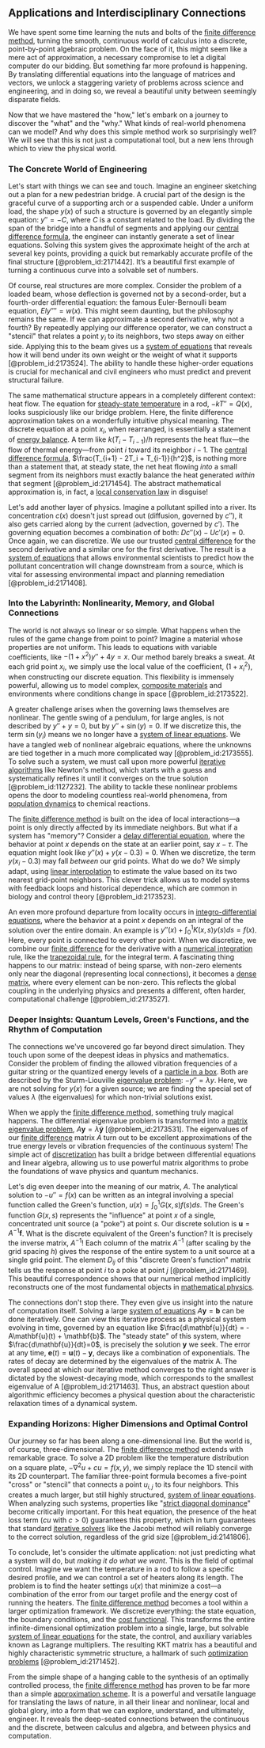 ## Applications and Interdisciplinary Connections

We have spent some time learning the nuts and bolts of the [finite difference method](@article_id:140584), turning the smooth, continuous world of calculus into a discrete, point-by-point algebraic problem. On the face of it, this might seem like a mere act of approximation, a necessary compromise to let a digital computer do our bidding. But something far more profound is happening. By translating differential equations into the language of matrices and vectors, we unlock a staggering variety of problems across science and engineering, and in doing so, we reveal a beautiful unity between seemingly disparate fields.

Now that we have mastered the "how," let's embark on a journey to discover the "what" and the "why." What kinds of real-world phenomena can we model? And why does this simple method work so surprisingly well? We will see that this is not just a computational tool, but a new lens through which to view the physical world.

### The Concrete World of Engineering

Let's start with things we can see and touch. Imagine an engineer sketching out a plan for a new pedestrian bridge. A crucial part of the design is the graceful curve of a supporting arch or a suspended cable. Under a uniform load, the shape $y(x)$ of such a structure is governed by an elegantly simple equation: $y'' = -C$, where $C$ is a constant related to the load. By dividing the span of the bridge into a handful of segments and applying our [central difference formula](@article_id:138957), the engineer can instantly generate a set of linear equations. Solving this system gives the approximate height of the arch at several key points, providing a quick but remarkably accurate profile of the final structure [@problem_id:2171442]. It’s a beautiful first example of turning a continuous curve into a solvable set of numbers.

Of course, real structures are more complex. Consider the problem of a loaded beam, whose deflection is governed not by a second-order, but a fourth-order differential equation: the famous Euler-Bernoulli beam equation, $EI y'''' = w(x)$. This might seem daunting, but the philosophy remains the same. If we can approximate a second derivative, why not a fourth? By repeatedly applying our difference operator, we can construct a "stencil" that relates a point $y_i$ to its neighbors, two steps away on either side. Applying this to the beam gives us a [system of equations](@article_id:201334) that reveals how it will bend under its own weight or the weight of what it supports [@problem_id:2173524]. The ability to handle these higher-order equations is crucial for mechanical and civil engineers who must predict and prevent structural failure.

The same mathematical structure appears in a completely different context: heat flow. The equation for [steady-state temperature](@article_id:136281) in a rod, $-k T'' = Q(x)$, looks suspiciously like our bridge problem. Here, the finite difference approximation takes on a wonderfully intuitive physical meaning. The discrete equation at a point $x_i$, when rearranged, is essentially a statement of [energy balance](@article_id:150337). A term like $k(T_i - T_{i-1})/h$ represents the heat flux—the flow of thermal energy—from point $i$ toward its neighbor $i-1$. The [central difference formula](@article_id:138957), $\frac{T_{i+1} - 2T_i + T_{i-1}}{h^2}$, is nothing more than a statement that, at steady state, the net heat flowing *into* a small segment from its neighbors must exactly balance the heat generated *within* that segment [@problem_id:2171454]. The abstract mathematical approximation is, in fact, a [local conservation law](@article_id:261503) in disguise!

Let's add another layer of physics. Imagine a pollutant spilled into a river. Its concentration $c(x)$ doesn't just spread out (diffusion, governed by $c''$), it also gets carried along by the current (advection, governed by $c'$). The governing equation becomes a combination of both: $D c''(x) - U c'(x) = 0$. Once again, we can discretize. We use our trusted [central difference](@article_id:173609) for the second derivative and a similar one for the first derivative. The result is a [system of equations](@article_id:201334) that allows environmental scientists to predict how the pollutant concentration will change downstream from a source, which is vital for assessing environmental impact and planning remediation [@problem_id:2171408].

### Into the Labyrinth: Nonlinearity, Memory, and Global Connections

The world is not always so linear or so simple. What happens when the rules of the game change from point to point? Imagine a material whose properties are not uniform. This leads to equations with variable coefficients, like $-(1+x^2)y'' + 4y = x$. Our method barely breaks a sweat. At each grid point $x_i$, we simply use the local value of the coefficient, $(1+x_i^2)$, when constructing our discrete equation. This flexibility is immensely powerful, allowing us to model complex, [composite materials](@article_id:139362) and environments where conditions change in space [@problem_id:2173522].

A greater challenge arises when the governing laws themselves are nonlinear. The gentle swing of a pendulum, for large angles, is not described by $y'' + y = 0$, but by $y'' + \sin(y) = 0$. If we discretize this, the term $\sin(y_i)$ means we no longer have a [system of linear equations](@article_id:139922). We have a tangled web of nonlinear algebraic equations, where the unknowns are tied together in a much more complicated way [@problem_id:2173555]. To solve such a system, we must call upon more powerful [iterative algorithms](@article_id:159794) like Newton's method, which starts with a guess and systematically refines it until it converges on the true solution [@problem_id:1127232]. The ability to tackle these nonlinear problems opens the door to modeling countless real-world phenomena, from [population dynamics](@article_id:135858) to chemical reactions.

The [finite difference method](@article_id:140584) is built on the idea of local interactions—a point is only directly affected by its immediate neighbors. But what if a system has "memory"? Consider a [delay differential equation](@article_id:162414), where the behavior at point $x$ depends on the state at an earlier point, say $x-\tau$. The equation might look like $y''(x) + y(x-0.3) = 0$. When we discretize, the term $y(x_i - 0.3)$ may fall *between* our grid points. What do we do? We simply adapt, using [linear interpolation](@article_id:136598) to estimate the value based on its two nearest grid-point neighbors. This clever trick allows us to model systems with feedback loops and historical dependence, which are common in biology and control theory [@problem_id:2173523].

An even more profound departure from locality occurs in [integro-differential equations](@article_id:164556), where the behavior at a point $x$ depends on an integral of the solution over the entire domain. An example is $y''(x) + \int_0^1 K(x,s) y(s) ds = f(x)$. Here, every point is connected to every other point. When we discretize, we combine our [finite difference](@article_id:141869) for the derivative with a [numerical integration](@article_id:142059) rule, like the [trapezoidal rule](@article_id:144881), for the integral term. A fascinating thing happens to our matrix: instead of being sparse, with non-zero elements only near the diagonal (representing local connections), it becomes a [dense matrix](@article_id:173963), where every element can be non-zero. This reflects the global coupling in the underlying physics and presents a different, often harder, computational challenge [@problem_id:2173527].

### Deeper Insights: Quantum Levels, Green's Functions, and the Rhythm of Computation

The connections we've uncovered go far beyond direct simulation. They touch upon some of the deepest ideas in physics and mathematics. Consider the problem of finding the allowed vibration frequencies of a guitar string or the quantized energy levels of a [particle in a box](@article_id:140446). Both are described by the Sturm-Liouville [eigenvalue problem](@article_id:143404): $-y'' = \lambda y$. Here, we are not solving for $y(x)$ for a given source; we are finding the special set of values $\lambda$ (the eigenvalues) for which non-trivial solutions exist.

When we apply the [finite difference method](@article_id:140584), something truly magical happens. The differential eigenvalue problem is transformed into a [matrix eigenvalue problem](@article_id:141952), $A\mathbf{y} = \tilde{\lambda}\mathbf{y}$ [@problem_id:2173531]. The eigenvalues of our [finite difference](@article_id:141869) matrix $A$ turn out to be excellent approximations of the true energy levels or vibration frequencies of the continuous system! The simple act of [discretization](@article_id:144518) has built a bridge between differential equations and linear algebra, allowing us to use powerful matrix algorithms to probe the foundations of wave physics and quantum mechanics.

Let's dig even deeper into the meaning of our matrix, $A$. The analytical solution to $-u''=f(x)$ can be written as an integral involving a special function called the Green's function, $u(x) = \int_0^1 G(x,s)f(s)ds$. The Green's function $G(x,s)$ represents the "influence" at point $x$ of a single, concentrated unit source (a "poke") at point $s$. Our discrete solution is $\mathbf{u} = A^{-1}\mathbf{f}$. What is the discrete equivalent of the Green's function? It is precisely the inverse matrix, $A^{-1}$! Each column of the matrix $A^{-1}$ (after scaling by the grid spacing $h$) gives the response of the entire system to a unit source at a single grid point. The element $D_{ij}$ of this "discrete Green's function" matrix tells us the response at point $i$ to a poke at point $j$ [@problem_id:2171469]. This beautiful correspondence shows that our numerical method implicitly reconstructs one of the most fundamental objects in [mathematical physics](@article_id:264909).

The connections don't stop there. They even give us insight into the nature of computation itself. Solving a large [system of equations](@article_id:201334) $A\mathbf{y}=\mathbf{b}$ can be done iteratively. One can view this iterative process as a physical system evolving in time, governed by an equation like $\frac{d\mathbf{u}}{dt} = -A\mathbf{u}(t) + \mathbf{b}$. The "steady state" of this system, where $\frac{d\mathbf{u}}{dt}=0$, is precisely the solution $\mathbf{y}$ we seek. The error at any time, $\mathbf{e}(t) = \mathbf{u}(t) - \mathbf{y}$, decays like a combination of exponentials. The rates of decay are determined by the eigenvalues of the matrix A. The overall speed at which our iterative method converges to the right answer is dictated by the slowest-decaying mode, which corresponds to the smallest eigenvalue of A [@problem_id:2171463]. Thus, an abstract question about algorithmic efficiency becomes a physical question about the characteristic relaxation times of a dynamical system.

### Expanding Horizons: Higher Dimensions and Optimal Control

Our journey so far has been along a one-dimensional line. But the world is, of course, three-dimensional. The [finite difference method](@article_id:140584) extends with remarkable grace. To solve a 2D problem like the temperature distribution on a square plate, $-\nabla^2 u + cu = f(x,y)$, we simply replace the 1D stencil with its 2D counterpart. The familiar three-point formula becomes a five-point "cross" or "stencil" that connects a point $u_{i,j}$ to its four neighbors. This creates a much larger, but still highly structured, [system of linear equations](@article_id:139922). When analyzing such systems, properties like "[strict diagonal dominance](@article_id:153783)" become critically important. For this heat equation, the presence of the heat loss term ($cu$ with $c>0$) guarantees this property, which in turn guarantees that standard [iterative solvers](@article_id:136416) like the Jacobi method will reliably converge to the correct solution, regardless of the grid size [@problem_id:2141806].

To conclude, let's consider the ultimate application: not just predicting what a system will do, but *making it do what we want*. This is the field of optimal control. Imagine we want the temperature in a rod to follow a specific desired profile, and we can control a set of heaters along its length. The problem is to find the heater settings $u(x)$ that minimize a cost—a combination of the error from our target profile and the energy cost of running the heaters. The [finite difference method](@article_id:140584) becomes a tool within a larger optimization framework. We discretize everything: the state equation, the boundary conditions, and the [cost functional](@article_id:267568). This transforms the entire infinite-dimensional optimization problem into a single, large, but solvable [system of linear equations](@article_id:139922) for the state, the control, and auxiliary variables known as Lagrange multipliers. The resulting KKT matrix has a beautiful and highly characteristic symmetric structure, a hallmark of such [optimization problems](@article_id:142245) [@problem_id:2171452].

From the simple shape of a hanging cable to the synthesis of an optimally controlled process, the [finite difference method](@article_id:140584) has proven to be far more than a simple [approximation scheme](@article_id:266957). It is a powerful and versatile language for translating the laws of nature, in all their linear and nonlinear, local and global glory, into a form that we can explore, understand, and ultimately, engineer. It reveals the deep-seated connections between the continuous and the discrete, between calculus and algebra, and between physics and computation.